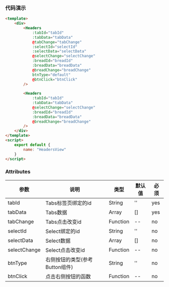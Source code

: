 
### 代码演示
```html
<template>
    <div>
        <Headers
            :tabId="tabId"
            :tabData="tabData"
            @tabChange="tabChange"
            :selectId="selectId"
            :selectData="selectData"
            @selectChange="selectChange"
            :breadId="breadId"
            :breadData="breadData"
            @breadChange="breadChange"
            btnType="default"
            @btnClick="btnClick"
        />
        
        <Headers
            :tabId="tabId"
            :tabData="tabData"
            @selectChange="selectChange"
            :breadId="breadId"
            :breadData="breadData"
            @breadChange="breadChange"
        />
    </div>
</template>
<script>
    export default {
        name: "HeadersView"
    }
</script>

```

### Attributes

| 参数 | 说明 | 类型 | 默认值 | 必须 |
| --- | ---- | --- | ------ | ----|
| tabId | Tabs标签页绑定的id | String | '' | yes |
| tabData | Tabs数据 | Array | [] | yes |
| tabChange | Tabs点击改变id | Function | -- | no |
| selectId | Select绑定的id | String | '' | no |
| selectData | Select数据 | Array | [] | no |
| selectChange | Select点击改变id | Function | -- | no |
| btnType | 右侧按钮的类型(参考Button组件) | String | '' | no |
| btnClick | 点击右侧按钮的函数 | Function | -- | no |

